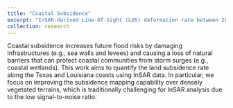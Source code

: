 ```yaml
---
title: "Coastal Subsidence"
excerpt: "InSAR-derived Line-Of-Sight (LOS) deformation rate between 2017 and 2020<br/><img src='/images/research-figure-2.png'>"
collection: research
---
```


Coastal subsidence increases future flood risks by damaging infrastructures (e.g., sea walls and levees) and causing a loss of natural barriers that can protect coastal communities from storm surges (e.g., coastal wetlands). This work aims to quantify the land subsidence rate along the Texas and Louisiana coasts using InSAR data. In particular, we focus on improving the subsidence mapping capability over densely vegetated terrains, which is traditionally challenging for InSAR analysis due to the low signal-to-noise ratio.
